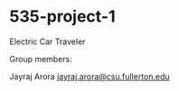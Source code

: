 # 535-project-1
Electric Car Traveler

Group members:

Jayraj Arora jayraj.arora@csu.fullerton.edu

